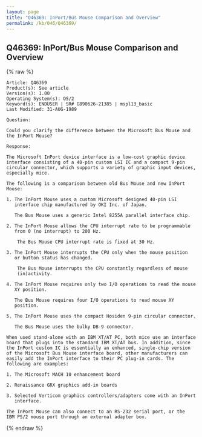 ```yaml
---
layout: page
title: "Q46369: InPort/Bus Mouse Comparison and Overview"
permalink: /kb/046/Q46369/
---
```


## Q46369: InPort/Bus Mouse Comparison and Overview

{% raw %}

	Article: Q46369
	Product(s): See article
	Version(s): 1.00
	Operating System(s): OS/2
	Keyword(s): ENDUSER | SR# G890626-21385 | mspl13_basic
	Last Modified: 31-AUG-1989
	
	Question:
	
	Could you clarify the difference between the Microsoft Bus Mouse and
	the InPort Mouse?
	
	Response:
	
	The Microsoft InPort device interface is a low-cost graphic device
	interface consisting of a 40-pin custom LSI IC and a compact 9-pin
	circular connector, which supports a variety of graphic input devices,
	especially mice.
	
	The following is a comparison between old Bus Mouse and new InPort
	Mouse:
	
	1. The InPort Mouse uses a custom Microsoft designed 40-pin LSI
	   interface chip manufactured by OKI Inc. of Japan.
	
	   The Bus Mouse uses a generic Intel 8255A parallel interface chip.
	
	2. The InPort Mouse allows the CPU interrupt rate to be programmable
	   from 0 (no interrupt) to 200 Hz.
	
	    The Bus Mouse CPU interrupt rate is fixed at 30 Hz.
	
	3. The InPort Mouse interrupts the CPU only when the mouse position
	   or button status has changed.
	
	    The Bus Mouse interrupts the CPU constantly regardless of mouse
	    (in)activity.
	
	4. The InPort Mouse requires only two I/O operations to read the mouse
	   XY position.
	
	   The Bus Mouse requires four I/O operations to read mouse XY
	   position.
	
	5. The InPort Mouse uses the compact Hosiden 9-pin circular connector.
	
	   The Bus Mouse uses the bulky DB-9 connector.
	
	When used stand-alone with an IBM XT/AT PC, both mice use an interface
	board that plugs into the standard IBM XT/AT bus. In addition, since
	the InPort custom IC is essentially an enhanced, single-chip version
	of the Microsoft Bus Mouse interface board, other manufacturers can
	easily add the InPort interface to their PC plug-in cards. The
	following are examples:
	
	1. The Microsoft MACH 10 enhancement board
	
	2. Renaissance GRX graphics add-in boards
	
	3. Selected Verticom graphics controllers/adapters come with an InPort
	   interface.
	
	The InPort Mouse can also connect to an RS-232 serial port, or the
	IBM PS/2 mouse port through an external adapter box.

{% endraw %}
